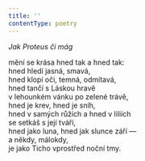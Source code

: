 ```yaml
---
title: ''
contentType: poetry
---
```


<section>

_Jak Proteus či mág_

mění se krása hned tak a hned tak:  
hned hledí jasná, smavá,  
hned klopí oči, temná, odmítavá,  
hned tančí s Láskou hravě  
v lehounkém vánku po zelené trávě,  
hned je krev, hned je sníh,  
hned v samých růžích a hned v liliích  
se setkáš s její tváří,  
hned jako luna, hned jak slunce září —  
a někdy, málokdy,  
je jako Ticho vprostřed noční tmy.

</section>

